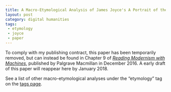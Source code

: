 ```yaml
---
title: A Macro-Etymological Analysis of James Joyce's A Portrait of the Artist as a Young Man
layout: post
category: digital humanities
tags:
 - etymology
 - joyce
 - paper
---
```


To comply with my publishing contract, this paper has been temporarily removed, but can instead be found in Chapter 9 of [_Reading Modernism with Machines_](http://www.palgrave.com/us/book/9781137595683#otherversion=9781137595690), published by Palgrave Macmillan in December 2016. A early draft of this paper will reappear here by January 2018. 

See a list of other macro-etymological analyses under the “etymology” tag on the [tags page](/tags/).  
